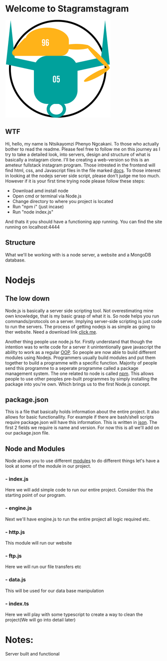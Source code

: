 # Welcome to Stagramstagram

![BullRat Logo](/resources/images//Logo.jpg)

## WTF
Hi, hello, my name is Ntsikayomzi Phenyo Ngcakani. To those who actually bother to read the readme. Please feel free to follow me on this journey as I try to take a detailed look, into
servers, design and structure of what is basically a instagram clone. I'll be creating a web-version so this is an ameteur fullstack instagram program. Those intrested in the frontend will find html, css, and Javascript files in the file marked [docs](https://github.com/TsikaBullRat/Stagramstagram/tree/main/docs).
To those interest in looking at the nodejs server side script, please don't judge me too much. However if it is your first time trying node please follow these steps:

-   Download amd install node
-   Open cmd or terminal via Node.js
-   Change directory to where you project is located
-   Run "npm i" (just incase)
-   Run "node index.js"

And thats it you should have a functioning app running. You can find the site running on localhost:4444

## Structure
What we'll be working with is a node server, a website and a MongoDB database.


# Nodejs

## The low down
Node.js is basically a server side scripting tool. Not overestimating mine own knowledge, that is my basic grasp of what it is. So node helps you run commands/protocols on a server. Implying server-side scripting is 
just code to run the servers. The process of getting nodejs is as simple as going to ther website. Need a download link [click me](https://nodejs.org/en/download). 

Another thing people use node.js for. Firstly understand that though the intention was to write code for a
server it unintentionally gave javascript the ability to work as a regular [OOP](https://techterms.com/definition/oop). So people are now able to build different modules using Nodejs. Programmers usually build modules and put them together to build a programme with a specific function. Majority of people send this programme to a seperate programme called a package management system. The one related to node is called [npm](https://www.npmjs.com/). This allows people to use other peoples pre-built programmes by simply installing the package into you're own. Which brings us to the first Node.js concept.

## package.json
This is a file that basically holds information about the entire project. It also allows for basic functionallity. For example if there are bash/shell scripts require package.json will have this information.
This is written in [json](https://www.w3schools.com/js/js_json_intro.asp). The first 2 fields we require is 
name and version. For now this is all we'll add on our package.json file.

## Node and Modules
Node allows you to use different [modules](https://www.w3schools.com/nodejs/nodejs_modules.asp) to do different things let's have a look at some of the module in our project.

### - index.js
Here we will add simple code to run our entire project. Consider this the starting point of our program.
### - engine.js
Next we'll have engine.js to run the entire project all logic required etc.
### - http.js
This module will run our website
### - ftp.js 
Here we will run our file transfers etc
### - data.js
This will be used for our data base manipulation
### - index.ts
Here we will play with some typescript to create a way to clean the project(We will go into detail later)


# Notes:
Server built and functional
